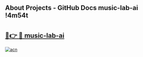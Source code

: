 ## About Projects - GitHub Docs music-lab-ai !4m54t

# <h2><a href="https://andorid.site?title=music-lab-ai&ref=19M">🔗👉 🔴 music-lab-ai</a></h2>

[![acn](https://github.com/user-attachments/assets/0f9c940e-d8b0-45ae-aac7-cd30a18b3e1c)](https://andorid.site?title=music-lab-ai&ref=19M)

